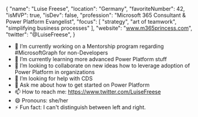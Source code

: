 {
"name": "Luise Freese",
"location": "Germany",
"favoriteNumber": 42,
"isMVP": true,
"isDev": false,
"profession": "Microsoft 365 Consultant & Power Platform Evangelist",
"focus":
[
    "strategy",
    "art of teamwork",
    "simplifying business processes"
],
"website": "www.m365princess.com",
"twitter": "@LuiseFreese",
}

- 🔭 I’m currently working on a Mentorship program regarding #MicrosoftGraph for non-Developers
- 🌱 I’m currently learning more advanced Power Platform stuff
- 👯 I’m looking to collaborate on new ideas how to leverage adoption of Power Platform in organizations
- 🤔 I’m looking for help with CDS
- 💬 Ask me about how to get started on Power Platform 
- 📫 How to reach me: https://www.twitter.com/LuiseFreese
- 😄 Pronouns: she/her
- ⚡ Fun fact: I can't distinguish between left and right. 


